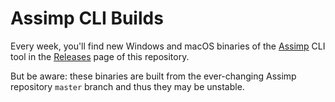 # Assimp CLI Builds

Every week, you'll find new Windows and macOS binaries of the [Assimp](https://github.com/assimp/assimp) CLI tool in the [Releases](https://github.com/SamuelTallet/Assimp-CLI-Weekly-Builds/releases) page of this repository.

But be aware: these binaries are built from the ever-changing Assimp repository `master` branch and thus they may be unstable.

